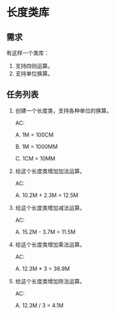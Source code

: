 # 长度类库

## 需求

有这样一个类库：

1. 支持四则运算。
2. 支持单位换算。


## 任务列表

1. 创建一个长度类，支持各种单位的换算。

	AC:

	A. 1M = 100CM

	B. 1M = 1000MM

	C. 1CM = 10MM


2. 给这个长度类增加加法运算。

	AC:

	A. 10.2M + 2.3M = 12.5M

3. 给这个长度类增加减法运算。

	AC:

	A. 15.2M - 3.7M = 11.5M

4. 给这个长度类增加乘法运算。

	AC:

	A. 12.3M * 3 = 36.9M

5. 给这个长度类增加除法运算。

	AC:

	A. 12.3M / 3 = 4.1M